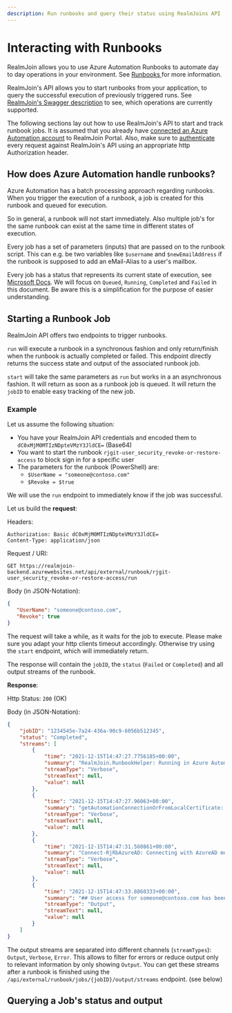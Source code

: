 ```yaml
---
description: Run runbooks and query their status using RealmJoins API
---
```


# Interacting with Runbooks

RealmJoin allows you to use Azure Automation Runbooks to automate day to day operations in your environment. See [Runbooks ](broken-reference)for more information.

RealmJoin's API allows you to start runbooks from your application, to query the successful execution of previously triggered runs. See [RealmJoin's Swagger description](https://realmjoin-backend.azurewebsites.net/swagger/index.html#/Runbook) to see, which operations are currently supported.

The following sections lay out how to use RealmJoin's API to start and track runbook jobs. It is assumed that you already have [connected an Azure Automation account](runbooks/connecting-azure-automation.md) to RealmJoin Portal. Also, make sure to [authenticate ](development-and-integration/realmjoin-api/authentication.md)every request against RealmJoin's API using an appropriate http Authorization header.

## How does Azure Automation handle runbooks?

Azure Automation has a batch processing approach regarding runbooks. When you trigger the execution of a runbook, a job is created for this runbook and queued for execution.

So in general, a runbook will not start immediately. Also multiple job's for the same runbook can exist at the same time in different states of execution.

Every job has a set of parameters (inputs) that are passed on to the runbook script. This can e.g. be two variables like `$username` and `$newEmailAddress` if the runbook is supposed to add an eMail-Alias to a user's mailbox.

Every job has a status that represents its current state of execution, see [Microsoft Docs](https://docs.microsoft.com/en-us/azure/automation/automation-runbook-execution#job-statuses). We will focus on `Queued`, `Running`, `Completed` and `Failed` in this document. Be aware this is a simplification for the purpose of easier understanding.

## Starting a Runbook Job

RealmJoin API offers two endpoints to trigger runbooks.&#x20;

`run` will execute a runbook in a synchronous fashion and only return/finish when the runbook is actually completed or failed. This endpoint directly returns the success state and output of the associated runbook job.&#x20;

`start` will take the same parameters as `run` but works in a an asynchronous fashion. It will return as soon as a runbook job is queued. It will return the `jobID` to enable easy tracking of the new job.

### Example

Let us assume the following situation:

* You have your RealmJoin API credentials and encoded them to `dC0xMjM0MTIzNDpteVMzY3JldCE=` (Base64)
* You want to start the runbook `rjgit-user_security_revoke-or-restore-access` to block sign in for a specific user
* The parameters for the runbook (PowerShell) are:&#x20;
  * `$UserName = "someone@contoso.com"`&#x20;
  * `$Revoke = $true`

We will use the `run` endpoint to immediately know if the job was successful.&#x20;

Let us build the **request**:

Headers:

```http
Authorization: Basic dC0xMjM0MTIzNDpteVMzY3JldCE=
Content-Type: application/json
```

Request / URI:

```http
GET https://realmjoin-backend.azurewebsites.net/api/external/runbook/rjgit-user_security_revoke-or-restore-access/run
```

Body (in JSON-Notation):

```json
{ 
   "UserName": "someone@contoso.com", 
   "Revoke": true 
}
```

The request will take a while, as it waits for the job to execute. Please make sure you adapt your http clients timeout accordingly. Otherwise try using the `start` endpoint, which will immediately return.

The response will contain the `jobID`, the `status` (`Failed` or `Completed`) and all output streams of the runbook.

**Response**:

Http Status: `200` (OK)

Body (in JSON-Notation):

```json
{
    "jobID": "1234545e-7a24-436a-90c9-6056b512345",
    "status": "Completed",
    "streams": [
        {
            "time": "2021-12-15T14:47:27.7756185+00:00",
            "summary": "RealmJoin.RunbookHelper: Running in Azure Automation account",
            "streamType": "Verbose",
            "streamText": null,
            "value": null
        },
        {
            "time": "2021-12-15T14:47:27.96063+00:00",
            "summary": "getAutomationConnectionOrFromLocalCertificate: Getting automation connection 'AzureRunAsConnection'",
            "streamType": "Verbose",
            "streamText": null,
            "value": null
        },
        {
            "time": "2021-12-15T14:47:31.560861+00:00",
            "summary": "Connect-RjRbAzureAD: Connecting with AzureAD module: ...",
            "streamType": "Verbose",
            "streamText": null,
            "value": null
        },
        {
            "time": "2021-12-15T14:47:33.8860333+00:00",
            "summary": "## User access for someone@contoso.com has been revoked.",
            "streamType": "Output",
            "streamText": null,
            "value": null
        }
    ]
}
```

The output streams are separated into different channels (`streamTypes`): `Output`, `Verbose`, `Error`. This allows to filter for errors or reduce output only to relevant information by only showing `Output`. You can get these streams after a runbook is finished using the `/api/external/runbook/jobs/{jobID}/output/streams` endpoint. (see below)

## Querying a Job's status and output
